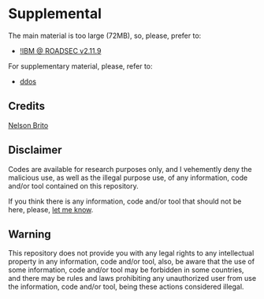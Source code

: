 # Supplemental
The main material is too large (72MB), so, please, prefer to:
* [!IBM @ ROADSEC v2.11.9](https://prezi.com/o477-idx7ufu/ibm-roadsec-v2119/)

For supplementary material, please, refer to:
* [ddos](https://github.com/nbrito/research/tree/master/ddos)

## Credits
[Nelson Brito](mailto:nbrito@sekure.org)

## Disclaimer
Codes are available for research purposes only, and I vehemently deny the malicious use, as well as the illegal purpose use, of any information, code and/or tool contained on this repository.

If you think there is any information, code and/or tool that should not be here, please, [let me know](mailto:nbrito@sekure.org).

## Warning
This repository does not provide you with any legal rights to any intellectual property in any information, code and/or tool, also, be aware that the use of some information, code and/or tool may be forbidden in some countries, and there may be rules and laws prohibiting any unauthorized user from use the information, code and/or tool, being these actions considered illegal.
